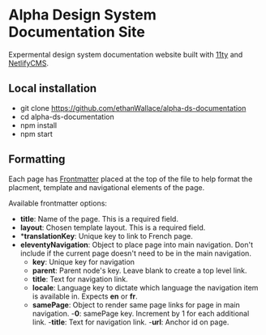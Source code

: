 # Alpha Design System Documentation Site

Expermental design system documentation website built with [11ty](https://www.11ty.dev/docs/) and [NetlifyCMS](https://docs.netlify.com/).

## Local installation

- git clone https://github.com/ethanWallace/alpha-ds-documentation
- cd alpha-ds-documentation
- npm install
- npm start

## Formatting

Each page has [Frontmatter](https://www.scribendi.com/academy/articles/front_matter.en.html#:~:text=Front%20matter%20is%20the%20first,a%20preface%2C%20and%20much%20more.) placed at the top of the file to help format the placment, template and navigational elements of the page.

Available frontmatter options:

- **title**: Name of the page. This is a required field.
- **layout**: Chosen template layout. This is a required field.
- ***translationKey**: Unique key to link to French page.
- **eleventyNavigation**: Object to place page into main navigation. Don't include if the current page doesn't need to be in the main navigation.
    - **key**: Unique key for navigation
    - **parent**: Parent node's key. Leave blank to create a top level link.
    - **title**: Text for navigation link.
    - **locale**: Language key to dictate which language the navigation item is available in. Expects **en** or **fr**.
    - **samePage**: Object to render same page links for page in main navigation. 
        -**0**: samePage key. Increment by 1 for each additional link.
            -**title**: Text for navigation link.
            -**url**: Anchor id on page.